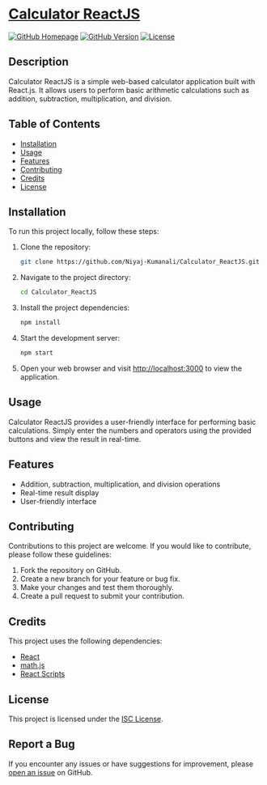 # [Calculator ReactJS](https://niyaj-kumanali.github.io/Calculator_ReactJS/)

[![GitHub Homepage](https://img.shields.io/badge/Homepage-Visit-<COLOR>.svg)](https://niyaj-kumanali.github.io/Calculator_ReactJS/)
[![GitHub Version](https://img.shields.io/badge/Version-0.1.0-blue.svg)](https://github.com/Niyaj-Kumanali/Calculator_ReactJS/releases)
[![License](https://img.shields.io/badge/License-ISC-green.svg)](LICENSE)

## Description

Calculator ReactJS is a simple web-based calculator application built with React.js. It allows users to perform basic arithmetic calculations such as addition, subtraction, multiplication, and division.

## Table of Contents

- [Installation](#installation)
- [Usage](#usage)
- [Features](#features)
- [Contributing](#contributing)
- [Credits](#credits)
- [License](#license)

## Installation

To run this project locally, follow these steps:

1. Clone the repository:
    ```bash
    git clone https://github.com/Niyaj-Kumanali/Calculator_ReactJS.git

2. Navigate to the project directory:
    ```bash
    cd Calculator_ReactJS

3. Install the project dependencies:
    ```bash
    npm install

4. Start the development server:
    ```bash
    npm start

5. Open your web browser and visit [http://localhost:3000](http://localhost:3000) to view the application.

## Usage

Calculator ReactJS provides a user-friendly interface for performing basic calculations. Simply enter the numbers and operators using the provided buttons and view the result in real-time.

## Features

- Addition, subtraction, multiplication, and division operations
- Real-time result display
- User-friendly interface

## Contributing

Contributions to this project are welcome. If you would like to contribute, please follow these guidelines:

1. Fork the repository on GitHub.
2. Create a new branch for your feature or bug fix.
3. Make your changes and test them thoroughly.
4. Create a pull request to submit your contribution.

## Credits

This project uses the following dependencies:

- [React](https://reactjs.org/)
- [math.js](https://mathjs.org/)
- [React Scripts](https://www.npmjs.com/package/react-scripts)

## License

This project is licensed under the [ISC License](LICENSE).

## Report a Bug

If you encounter any issues or have suggestions for improvement, please [open an issue](https://github.com/Niyaj-Kumanali/Calculator_ReactJS/issues) on GitHub.
